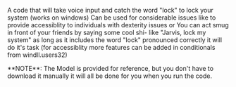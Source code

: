 <p style="font-size: 30px,"font-family: Arial, sans-serif;"> A code that will take voice input and catch the word "lock" to lock your system (works on windows)
Can be used for considerable issues like to provide accessiblity to individuals with dexterity issues or You can act smug in front of your friends by saying some cool shi- like "Jarvis, lock my system" as long as it includes the word "lock" pronounced correctly it will do it's task
(for accessiblity more features can be added in conditionals from windll.users32) </p>

<p style="font-size: 40px,"font-family: Arial, sans-serif;">**NOTE**: The Model is provided for reference, but you don't have to download it manually it will all be done for you when you run the code.
